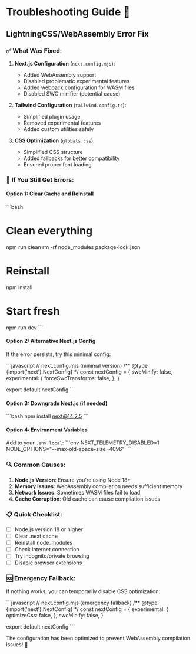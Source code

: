 # Troubleshooting Guide 🔧

## LightningCSS/WebAssembly Error Fix

### ✅ **What Was Fixed:**

1. **Next.js Configuration** (`next.config.mjs`):
   - Added WebAssembly support
   - Disabled problematic experimental features
   - Added webpack configuration for WASM files
   - Disabled SWC minifier (potential cause)

2. **Tailwind Configuration** (`tailwind.config.ts`):
   - Simplified plugin usage
   - Removed experimental features
   - Added custom utilities safely

3. **CSS Optimization** (`globals.css`):
   - Simplified CSS structure
   - Added fallbacks for better compatibility
   - Ensured proper font loading

### 🚀 **If You Still Get Errors:**

#### Option 1: Clear Cache and Reinstall
\`\`\`bash
# Clean everything
npm run clean
rm -rf node_modules package-lock.json

# Reinstall
npm install

# Start fresh
npm run dev
\`\`\`

#### Option 2: Alternative Next.js Config
If the error persists, try this minimal config:

\`\`\`javascript
// next.config.mjs (minimal version)
/** @type {import('next').NextConfig} */
const nextConfig = {
  swcMinify: false,
  experimental: {
    forceSwcTransforms: false,
  },
}

export default nextConfig
\`\`\`

#### Option 3: Downgrade Next.js (if needed)
\`\`\`bash
npm install next@14.2.5
\`\`\`

#### Option 4: Environment Variables
Add to your `.env.local`:
\`\`\`env
NEXT_TELEMETRY_DISABLED=1
NODE_OPTIONS="--max-old-space-size=4096"
\`\`\`

### 🔍 **Common Causes:**

1. **Node.js Version**: Ensure you're using Node 18+
2. **Memory Issues**: WebAssembly compilation needs sufficient memory
3. **Network Issues**: Sometimes WASM files fail to load
4. **Cache Corruption**: Old cache can cause compilation issues

### 📋 **Quick Checklist:**

- [ ] Node.js version 18 or higher
- [ ] Clear .next cache
- [ ] Reinstall node_modules
- [ ] Check internet connection
- [ ] Try incognito/private browsing
- [ ] Disable browser extensions

### 🆘 **Emergency Fallback:**

If nothing works, you can temporarily disable CSS optimization:

\`\`\`javascript
// next.config.mjs (emergency fallback)
/** @type {import('next').NextConfig} */
const nextConfig = {
  experimental: {
    optimizeCss: false,
  },
  swcMinify: false,
}

export default nextConfig
\`\`\`

The configuration has been optimized to prevent WebAssembly compilation issues! 🚀
